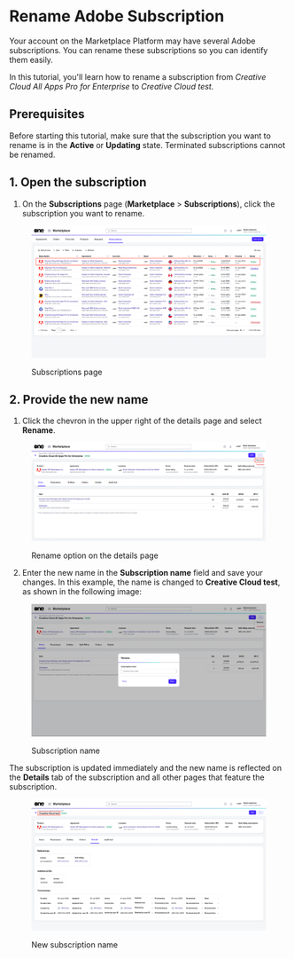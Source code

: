 # Rename Adobe Subscription

Your account on the Marketplace Platform may have several Adobe subscriptions. You can rename these subscriptions so you can identify them easily.&#x20;

In this tutorial, you'll learn how to rename a subscription from _Creative Cloud All Apps Pro for Enterprise_ to _Creative Cloud test._

## Prerequisites

Before starting this tutorial, make sure that the subscription you want to rename is in the **Active** or **Updating** state. Terminated subscriptions cannot be renamed.

## 1. Open the subscription <a href="#section-viewing-subscriptions" id="section-viewing-subscriptions"></a>

1. On the **Subscriptions** page (**Marketplace** > **Subscriptions**), click the subscription you want to rename.&#x20;

<figure><img src="../../../.gitbook/assets/Subscriptions page.png" alt=""><figcaption><p>Subscriptions page</p></figcaption></figure>

## 2. Provide the new name <a href="#section-renaming-a-subscription" id="section-renaming-a-subscription"></a>

1. Click the chevron in the upper right of the details page and select **Rename**.

<figure><img src="../../../.gitbook/assets/Rename1 (1).png" alt=""><figcaption><p>Rename option on the details page</p></figcaption></figure>

2. Enter the new name in the **Subscription name** field and save your changes. In this example, the name is changed to **Creative Cloud test**, as shown in the following image:

<figure><img src="../../../.gitbook/assets/image (1065).png" alt=""><figcaption><p>Subscription name</p></figcaption></figure>

The subscription is updated immediately and the new name is reflected on the **Details** tab of the subscription and all other pages that feature the subscription.

<figure><img src="../../../.gitbook/assets/Name (1).png" alt=""><figcaption><p>New subscription name</p></figcaption></figure>
